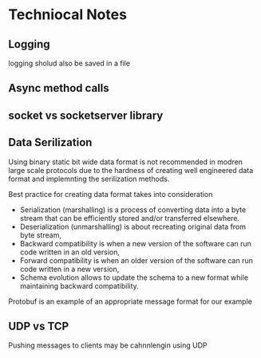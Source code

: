 
# Techniocal Notes

## Logging

logging sholud also be saved in a file

## Async method calls

## socket vs socketserver library

## Data Serilization

Using binary static bit wide data format is not recommended in modren large scale protocols due to the hardness of creating well engineered data format and implemnting the serilization methods.

Best practice for creating data format takes into consideration

* Serialization (marshalling) is a process of converting data into a byte stream that can be efficiently stored and/or transferred elsewhere.
* Deserialization (unmarshalling) is about recreating original data from byte stream,
* Backward compatibility is when a new version of the software can run code written in an old version,
* Forward compatibility is when an older version of the software can run code written in a new version,
* Schema evolution allows to update the schema to a new format while maintaining backward compatibility.

Protobuf is an example of an appropriate message format for our example

## UDP vs TCP

Pushing messages to clients may be cahnnlengin using UDP
